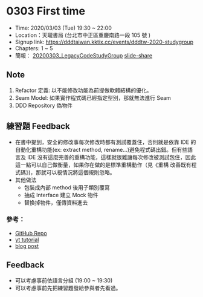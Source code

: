 # 0303 First time

- Time: 2020/03/03 (Tue) 19:30 ~ 22:00
- Location：天瓏書局 (台北市中正區重慶南路一段 105 號 )
- Signup link: https://dddtaiwan.kktix.cc/events/dddtw-2020-studygroup
- Chapters: 1 ~ 5
- 簡報： [20200303_LegacyCodeStudyGroup](./20200303_LegacyCodeStudyGroup.pdf) [slide-share](https://www.slideshare.net/FongXuanLiou/legacy-code-1st-ch1-ch5-229598275)

## Note

1. Refactor 定義: 以不能修改功能為前提做軟體結構的優化。
2. Seam Model: 如果實作程式碼已經指定型別，那就無法進行 Seam
3. DDD Repository 偽物件

## 練習題 Feedback

- 在書中提到，安全的修改事每次修改時都有測試覆蓋住，否則就是依靠 IDE 的自動化重構功能(ex: extract method, rename...)避免程式碼出錯。但有些語言及 IDE 沒有這麼完善的重構功能，這樣就很難讓每次修改被測試包住，因此這一點可以自己做衡量，如果你在做的是標準重構動作（見《重構 改善既有程式碼》)，那就可以視情況將這個規則忽略。
- 其他做法
  - 包裝成內部 method 後用子類別覆寫
  - 抽成 Interface 建立 Mock 物件
  - 替換掉物件，僅傳資料進去

### 參考：

- [GitHub Repo](https://github.com/sandromancuso/trip-service-kata)
- [yt tutorial](https://www.youtube.com/watch?v=_NnElPO5BU0)
- [blog post](http://craftedsw.blogspot.com/2011/07/testing-legacy-hard-wired-dependencies.html)

## Feedback

- 可以考慮事前依語言分組 (19:00 ~ 19:30)
- 可以考慮事前先把練習題發給參與者先看過。
